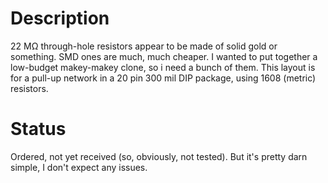 Description
============

22 MΩ through-hole resistors appear to be made of solid gold or something.  SMD ones are much, much cheaper.  I wanted to put together a low-budget makey-makey clone, so i need a bunch of them.  This layout is for a pull-up network in a 20 pin 300 mil DIP package, using 1608 (metric) resistors.

Status
=======

Ordered, not yet received (so, obviously, not tested).  But it's pretty darn simple, I don't expect any issues.
